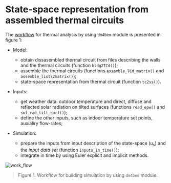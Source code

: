 # State-space representation from assembled thermal circuitsThe [workflow](https://en.m.wikipedia.org/wiki/Workflow) for thermal analysis by using `dm4bem` module is presented in figure 1: - Model:      - obtain dissasembled thermal circuit from files describing the walls and the thermal circuits (function `bldg2TCd()`);     - assemble the thermal circuits (functions `assemble_TCd_matrix()` and `assemble_lists2matrix()`);     - state-space representation from thermal circuit (function `tc2ss()`).- Inputs:    - get weather data: outdoor temperature and direct, diffuse and reflected solar radiation on tilted surfaces (functions `read_epw()` and `sol_rad_tilt_surf()`);    - define the other inputs, such as indoor temperature set points, auxialiry flow-rates;- Simulation:    - prepare the inputs from input description of the state-space  ($u_s$) and the _input data set_ (function `inputs_in_time()`);    - integrate in time by using Euler explicit and implicit methods.![work_flow](../figures/pd_work_flow.svg)> Figure 1. Workflow for building simulation by using `dm4bem` module.